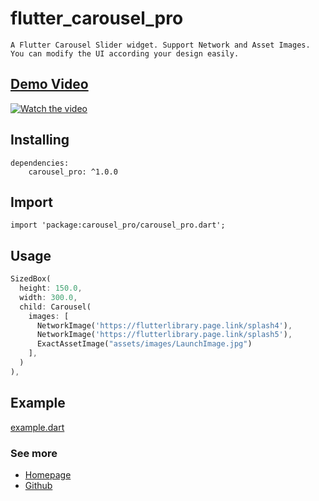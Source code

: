 # flutter_carousel_pro

    A Flutter Carousel Slider widget. Support Network and Asset Images. You can modify the UI according your design easily.

## [Demo Video](https://youtu.be/kHS1T_uphF0)
[![Watch the video](https://img.youtube.com/vi/kHS1T_uphF0/maxresdefault.jpg)](https://youtu.be/kHS1T_uphF0)

## Installing
    dependencies:
        carousel_pro: ^1.0.0

## Import
    import 'package:carousel_pro/carousel_pro.dart';

## Usage
```dart
SizedBox(
  height: 150.0,
  width: 300.0,
  child: Carousel(
    images: [
      NetworkImage('https://flutterlibrary.page.link/splash4'),
      NetworkImage('https://flutterlibrary.page.link/splash5'),
      ExactAssetImage("assets/images/LaunchImage.jpg")
    ],
  )
),
```
## Example
[example.dart](https://youtu.be/kHS1T_uphF0)

### See more
- [Homepage](https://kingpesdev.firebaseapp.com/)
- [Github](https://github.com/kingpes) 
